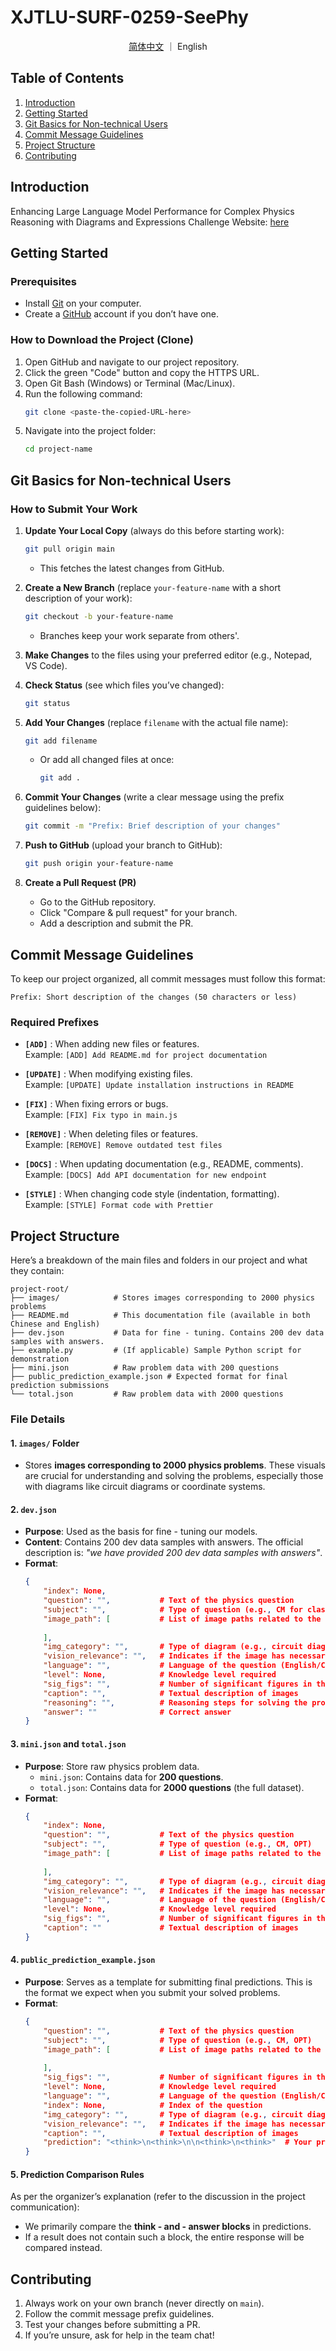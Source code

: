 # XJTLU-SURF-0259-SeePhy

<p align="center">
  <a href="README_zh-CN.md">简体中文</a>
  ｜
  English
</p>

## Table of Contents
1. [Introduction](#introduction)
2. [Getting Started](#getting-started)
3. [Git Basics for Non-technical Users](#git-basics-for-non-technical-users)
4. [Commit Message Guidelines](#commit-message-guidelines)
5. [Project Structure](#project-structure)
6. [Contributing](#contributing)


## Introduction
Enhancing Large Language Model Performance for Complex Physics Reasoning with Diagrams and Expressions
Challenge Website: [here](https://www.codabench.org/competitions/7925/)


## Getting Started
### Prerequisites
- Install [Git](https://git-scm.com/downloads) on your computer.
- Create a [GitHub](https://github.com/) account if you don’t have one.

### How to Download the Project (Clone)
1. Open GitHub and navigate to our project repository.
2. Click the green "Code" button and copy the HTTPS URL.
3. Open Git Bash (Windows) or Terminal (Mac/Linux).
4. Run the following command:
   ```bash
   git clone <paste-the-copied-URL-here>
   ```
5. Navigate into the project folder:
   ```bash
   cd project-name
   ```


## Git Basics for Non-technical Users
### How to Submit Your Work
1. **Update Your Local Copy** (always do this before starting work):
   ```bash
   git pull origin main
   ```
   - This fetches the latest changes from GitHub.

2. **Create a New Branch** (replace `your-feature-name` with a short description of your work):
   ```bash
   git checkout -b your-feature-name
   ```
   - Branches keep your work separate from others'.

3. **Make Changes** to the files using your preferred editor (e.g., Notepad, VS Code).

4. **Check Status** (see which files you’ve changed):
   ```bash
   git status
   ```

5. **Add Your Changes** (replace `filename` with the actual file name):
   ```bash
   git add filename
   ```
   - Or add all changed files at once:
     ```bash
     git add .
     ```

6. **Commit Your Changes** (write a clear message using the prefix guidelines below):
   ```bash
   git commit -m "Prefix: Brief description of your changes"
   ```

7. **Push to GitHub** (upload your branch to GitHub):
   ```bash
   git push origin your-feature-name
   ```

8. **Create a Pull Request (PR)**
   - Go to the GitHub repository.
   - Click "Compare & pull request" for your branch.
   - Add a description and submit the PR.


## Commit Message Guidelines
To keep our project organized, all commit messages must follow this format:

```
Prefix: Short description of the changes (50 characters or less)
```

### Required Prefixes
- **`[ADD]`** : When adding new files or features.  
  Example: `[ADD] Add README.md for project documentation`

- **`[UPDATE]`** : When modifying existing files.  
  Example: `[UPDATE] Update installation instructions in README`

- **`[FIX]`** : When fixing errors or bugs.  
  Example: `[FIX] Fix typo in main.js`

- **`[REMOVE]`** : When deleting files or features.  
  Example: `[REMOVE] Remove outdated test files`

- **`[DOCS]`** : When updating documentation (e.g., README, comments).  
  Example: `[DOCS] Add API documentation for new endpoint`

- **`[STYLE]`** : When changing code style (indentation, formatting).  
  Example: `[STYLE] Format code with Prettier`


## Project Structure  
Here’s a breakdown of the main files and folders in our project and what they contain:  

```  
project-root/  
├── images/            # Stores images corresponding to 2000 physics problems  
├── README.md          # This documentation file (available in both Chinese and English)  
├── dev.json           # Data for fine - tuning. Contains 200 dev data samples with answers.  
├── example.py         # (If applicable) Sample Python script for demonstration  
├── mini.json          # Raw problem data with 200 questions  
├── public_prediction_example.json # Expected format for final prediction submissions  
└── total.json         # Raw problem data with 2000 questions  
```  

### File Details  

#### 1. `images/` Folder  
- Stores **images corresponding to 2000 physics problems**. These visuals are crucial for understanding and solving the problems, especially those with diagrams like circuit diagrams or coordinate systems.  


#### 2. `dev.json`  
- **Purpose**: Used as the basis for fine - tuning our models.  
- **Content**: Contains 200 dev data samples with answers. The official description is: *"we have provided 200 dev data samples with answers"*.  
- **Format**:  
  ```json  
  {  
      "index": None,  
      "question": "",           # Text of the physics question  
      "subject": "",            # Type of question (e.g., CM for classical mechanics, OPT for optics)  
      "image_path": [           # List of image paths related to the question  
          
      ],  
      "img_category": "",       # Type of diagram (e.g., circuit diagrams, coordinate systems)  
      "vision_relevance": "",   # Indicates if the image has necessary info to solve the problem  
      "language": "",           # Language of the question (English/Chinese)  
      "level": None,            # Knowledge level required  
      "sig_figs": "",           # Number of significant figures in the answer  
      "caption": "",            # Textual description of images  
      "reasoning": "",          # Reasoning steps for solving the problem  
      "answer": ""              # Correct answer  
  }  
  ```  


#### 3. `mini.json` and `total.json`  
- **Purpose**: Store raw physics problem data.  
  - `mini.json`: Contains data for **200 questions**.  
  - `total.json`: Contains data for **2000 questions** (the full dataset).  
- **Format**:  
  ```json  
  {  
      "index": None,  
      "question": "",           # Text of the physics question  
      "subject": "",            # Type of question (e.g., CM, OPT)  
      "image_path": [           # List of image paths related to the question  
          
      ],  
      "img_category": "",       # Type of diagram (e.g., circuit diagrams)  
      "vision_relevance": "",   # Indicates if the image has necessary info to solve the problem  
      "language": "",           # Language of the question (English/Chinese)  
      "level": None,            # Knowledge level required  
      "sig_figs": "",           # Number of significant figures in the answer  
      "caption": ""             # Textual description of images  
  }  
  ```  


#### 4. `public_prediction_example.json`  
- **Purpose**: Serves as a template for submitting final predictions. This is the format we expect when you submit your solved problems.  
- **Format**:  
  ```json  
  {  
      "question": "",           # Text of the physics question  
      "subject": "",            # Type of question (e.g., CM, OPT)  
      "image_path": [           # List of image paths related to the question  
          
      ],  
      "sig_figs": "",           # Number of significant figures in the answer  
      "level": None,            # Knowledge level required  
      "language": "",           # Language of the question (English/Chinese)  
      "index": None,            # Index of the question  
      "img_category": "",       # Type of diagram (e.g., circuit diagrams)  
      "vision_relevance": "",   # Indicates if the image has necessary info to solve the problem  
      "caption": "",            # Textual description of images  
      "prediction": "<think>\n<think>\n\n<think>\n<think>"  # Your predicted solution (follow the think - and - answer block structure)  
  }  
  ```  

#### 5. Prediction Comparison Rules  
As per the organizer’s explanation (refer to the discussion in the project communication):  
- We primarily compare the **think - and - answer blocks** in predictions.  
- If a result does not contain such a block, the entire response will be compared instead.  

## Contributing
1. Always work on your own branch (never directly on `main`).
2. Follow the commit message prefix guidelines.
3. Test your changes before submitting a PR.
4. If you’re unsure, ask for help in the team chat!
